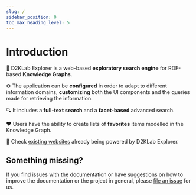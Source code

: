 ```yaml
---
slug: /
sidebar_position: 0
toc_max_heading_level: 5
---
```


# Introduction

🧠 D2KLab Explorer is a web-based **exploratory search engine** for RDF-based **Knowledge Graphs**.

⚙️ The application can be **configured** in order to adapt to different information domains, **customizing** both the UI components and the queries made for retrieving the information.

🔍 It includes a **full-text search** and a **facet-based** advanced search.

❤️ Users have the ability to create lists of **favorites** items modelled in the Knowledge Graph.

💅 Check [existing websites](/showcase) already being powered by D2KLab Explorer.

## Something missing?

If you find issues with the documentation or have suggestions on how to improve the documentation or the project in general, please [file an issue](https://github.com/D2KLab/explorer/issues/new) for us.
